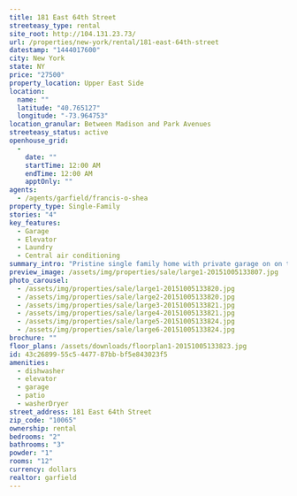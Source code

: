 ```yaml
---
title: 181 East 64th Street
streeteasy_type: rental
site_root: http://104.131.23.73/
url: /properties/new-york/rental/181-east-64th-street
datestamp: "1444017600"
city: New York
state: NY
price: "27500"
property_location: Upper East Side
location:
  name: ""
  latitude: "40.765127"
  longitude: "-73.964753"
location_granular: Between Madison and Park Avenues
streeteasy_status: active
openhouse_grid:
  - 
    date: ""
    startTime: 12:00 AM
    endTime: 12:00 AM
    apptOnly: ""
agents:
  - /agents/garfield/francis-o-shea
property_type: Single-Family
stories: "4"
key_features:
  - Garage
  - Elevator
  - Laundry
  - Central air conditioning
summary_intro: "Pristine single family home with private garage on on tree lined townhouse block. This four story, newly renovated house boasts central air conditioning, an elevator, 12' ceilings and is flooded with natural light. Entering from the street level past your very own garage is a formal dining room and eat-in chef's kitchen that overlooks a sunny landscaped rear garden. The second floor presents a classic double parlor entertainment space, with hand carved plaster moldings and a wood paneled siting room and full height double glazed windows facing south and north. The third story contains the master suite, with rear master bedroom, a spacious walk through changing area, and capacious master bathroom. The top floor has two well proportioned family rooms, each with its own full bathroom. Available immediately, call now for an appointment."
preview_image: /assets/img/properties/sale/large1-20151005133807.jpg
photo_carousel:
  - /assets/img/properties/sale/large1-20151005133820.jpg
  - /assets/img/properties/sale/large2-20151005133820.jpg
  - /assets/img/properties/sale/large3-20151005133821.jpg
  - /assets/img/properties/sale/large4-20151005133821.jpg
  - /assets/img/properties/sale/large5-20151005133824.jpg
  - /assets/img/properties/sale/large6-20151005133824.jpg
brochure: ""
floor_plans: /assets/downloads/floorplan1-20151005133823.jpg
id: 43c26899-55c5-4477-87bb-bf5e843023f5
amenities:
  - dishwasher
  - elevator
  - garage
  - patio
  - washerDryer
street_address: 181 East 64th Street
zip_code: "10065"
ownership: rental
bedrooms: "2"
bathrooms: "3"
powder: "1"
rooms: "12"
currency: dollars
realtor: garfield
---
```

